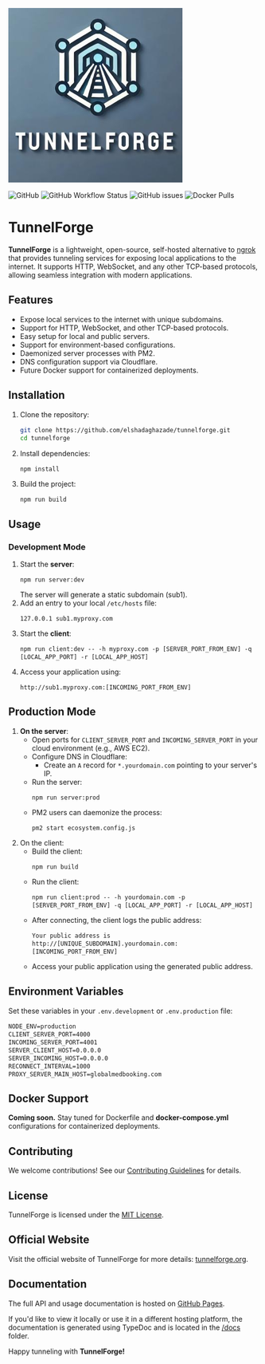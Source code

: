 ![TunnelForge Logo](./tunnelforge-350x350.jpg)

![GitHub](https://img.shields.io/github/license/elshadaghazade/tunnelforge)
![GitHub Workflow Status](https://img.shields.io/github/actions/workflow/status/elshadaghazade/tunnelforge/release.yml?branch=main)
![GitHub issues](https://img.shields.io/github/issues/elshadaghazade/tunnelforge)
![Docker Pulls](https://img.shields.io/docker/pulls/elshadaghazade/tunnelforge)

# TunnelForge

**TunnelForge** is a lightweight, open-source, self-hosted alternative to [ngrok](https://ngrok.com/) that provides tunneling services for exposing local applications to the internet. It supports HTTP, WebSocket, and any other TCP-based protocols, allowing seamless integration with modern applications.

## Features

- Expose local services to the internet with unique subdomains.
- Support for HTTP, WebSocket, and other TCP-based protocols.
- Easy setup for local and public servers.
- Support for environment-based configurations.
- Daemonized server processes with PM2.
- DNS configuration support via Cloudflare.
- Future Docker support for containerized deployments.

## Installation

1. Clone the repository:
   ```bash
   git clone https://github.com/elshadaghazade/tunnelforge.git
   cd tunnelforge
   ```
2. Install dependencies:
    ```
    npm install
    ```
3. Build the project:
    ```
    npm run build
    ```

## Usage

### Development Mode
1. Start the **server**:
    ```
    npm run server:dev
    ```
    The server will generate a static subdomain (sub1).
2. Add an entry to your local ```/etc/hosts``` file:
    ```
    127.0.0.1 sub1.myproxy.com
    ```
3. Start the **client**:
    ```
    npm run client:dev -- -h myproxy.com -p [SERVER_PORT_FROM_ENV] -q [LOCAL_APP_PORT] -r [LOCAL_APP_HOST]
    ```
4. Access your application using:
    ```
    http://sub1.myproxy.com:[INCOMING_PORT_FROM_ENV]
    ```

## Production Mode
1. **On the server**:
    - Open ports for ```CLIENT_SERVER_PORT``` and ```INCOMING_SERVER_PORT``` in your cloud environment (e.g., AWS EC2).
    - Configure DNS in Cloudflare:
        - Create an ```A``` record for ```*.yourdomain.com``` pointing to your server's IP.
    - Run the server:
        ```
        npm run server:prod
        ```
    - PM2 users can daemonize the process:
        ```
        pm2 start ecosystem.config.js
        ```
2. On the client:
    - Build the client:
        ```
        npm run build
        ```
    - Run the client:
        ```
        npm run client:prod -- -h yourdomain.com -p [SERVER_PORT_FROM_ENV] -q [LOCAL_APP_PORT] -r [LOCAL_APP_HOST]
        ```
    - After connecting, the client logs the public address:
        ```
        Your public address is http://[UNIQUE_SUBDOMAIN].yourdomain.com:[INCOMING_PORT_FROM_ENV]
        ```
    - Access your public application using the generated public address.

## Environment Variables
Set these variables in your ```.env.development``` or ```.env.production``` file:
```
NODE_ENV=production
CLIENT_SERVER_PORT=4000
INCOMING_SERVER_PORT=4001
SERVER_CLIENT_HOST=0.0.0.0
SERVER_INCOMING_HOST=0.0.0.0
RECONNECT_INTERVAL=1000
PROXY_SERVER_MAIN_HOST=globalmedbooking.com
```

## Docker Support
**Coming soon.**
Stay tuned for Dockerfile and **docker-compose.yml** configurations for containerized deployments.

## Contributing
We welcome contributions! See our [Contributing Guidelines](./CONTRIBUTING.md) for details.

## License
TunnelForge is licensed under the [MIT License](./LICENSE).

## Official Website
Visit the official website of TunnelForge for more details: [tunnelforge.org](https://tunnelforge.org).

## Documentation
The full API and usage documentation is hosted on [GitHub Pages](https://elshadaghazade.github.io/tunnerforge/). 

If you'd like to view it locally or use it in a different hosting platform, the documentation is generated using TypeDoc and is located in the [/docs](./docs/index.html) folder.

Happy tunneling with **TunnelForge!**